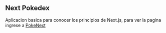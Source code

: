 ## Next Pokedex

Aplicacion basica para conocer los principios de Next.js, para ver la pagina ingrese a [PokeNext](https://next-pokemon-gamma.vercel.app/)
